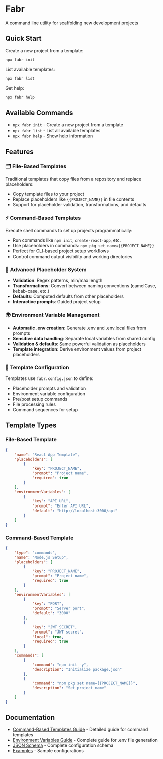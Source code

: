 # Fabr

A command line utility for scaffolding new development projects

## Quick Start

Create a new project from a template:

```bash
npx fabr init
```

List available templates:

```bash
npx fabr list
```

Get help:

```bash
npx fabr help
```

## Available Commands

- `npx fabr init` - Create a new project from a template
- `npx fabr list` - List all available templates
- `npx fabr help` - Show help information

## Features

### 🗂️ **File-Based Templates**

Traditional templates that copy files from a repository and replace placeholders:

- Copy template files to your project
- Replace placeholders like `{{PROJECT_NAME}}` in file contents
- Support for placeholder validation, transformations, and defaults

### ⚡ **Command-Based Templates**

Execute shell commands to set up projects programmatically:

- Run commands like `npm init`, `create-react-app`, etc.
- Use placeholders in commands: `npm pkg set name={{PROJECT_NAME}}`
- Perfect for CLI-based project setup workflows
- Control command output visibility and working directories

### 🔧 **Advanced Placeholder System**

- **Validation**: Regex patterns, min/max length
- **Transformations**: Convert between naming conventions (camelCase, kebab-case, etc.)
- **Defaults**: Computed defaults from other placeholders
- **Interactive prompts**: Guided project setup

### 🌍 **Environment Variable Management**

- **Automatic .env creation**: Generate .env and .env.local files from prompts
- **Sensitive data handling**: Separate local variables from shared config
- **Validation & defaults**: Same powerful validation as placeholders
- **Template integration**: Derive environment values from project placeholders

### 📝 **Template Configuration**

Templates use `fabr.config.json` to define:

- Placeholder prompts and validation
- Environment variable configuration
- Pre/post setup commands
- File processing rules
- Command sequences for setup

## Template Types

### File-Based Template

```json
{
	"name": "React App Template",
	"placeholders": [
		{
			"key": "PROJECT_NAME",
			"prompt": "Project name",
			"required": true
		}
	],
	"environmentVariables": [
		{
			"key": "API_URL",
			"prompt": "Enter API URL",
			"default": "http://localhost:3000/api"
		}
	]
}
```

### Command-Based Template

```json
{
	"type": "commands",
	"name": "Node.js Setup",
	"placeholders": [
		{
			"key": "PROJECT_NAME",
			"prompt": "Project name",
			"required": true
		}
	],
	"environmentVariables": [
		{
			"key": "PORT",
			"prompt": "Server port",
			"default": "3000"
		},
		{
			"key": "JWT_SECRET",
			"prompt": "JWT secret",
			"local": true,
			"required": true
		}
	],
	"commands": [
		{
			"command": "npm init -y",
			"description": "Initialize package.json"
		},
		{
			"command": "npm pkg set name={{PROJECT_NAME}}",
			"description": "Set project name"
		}
	]
}
```

## Documentation

- [Command-Based Templates Guide](./docs/COMMAND-TEMPLATES.md) - Detailed guide for command templates
- [Environment Variables Guide](./docs/ENVIRONMENT-VARIABLES.md) - Complete guide for .env file generation
- [JSON Schema](./fabr.config.schema.json) - Complete configuration schema
- [Examples](./examples/) - Sample configurations
